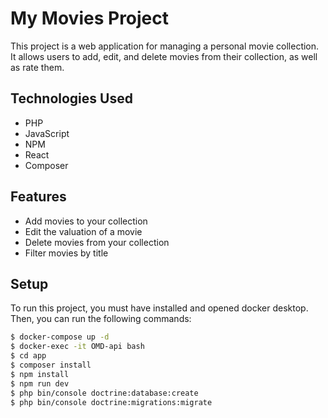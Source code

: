 # My Movies Project

This project is a web application for managing a personal movie collection. It allows users to add, edit, and delete movies from their collection, as well as rate them.

## Technologies Used

- PHP
- JavaScript
- NPM
- React
- Composer

## Features

- Add movies to your collection
- Edit the valuation of a movie
- Delete movies from your collection
- Filter movies by title

## Setup

To run this project, you must have installed and opened docker desktop. Then, you can run the following commands: 

```bash
$ docker-compose up -d
$ docker-exec -it OMD-api bash
$ cd app
$ composer install
$ npm install
$ npm run dev
$ php bin/console doctrine:database:create
$ php bin/console doctrine:migrations:migrate

```